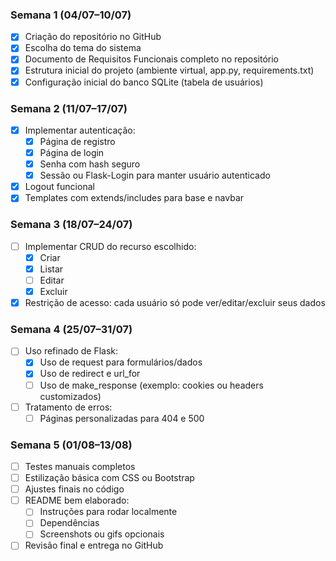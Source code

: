 ### Semana 1 (04/07–10/07)
- [x] Criação do repositório no GitHub 
- [x] Escolha do tema do sistema 
- [x] Documento de Requisitos Funcionais completo no repositório 
- [x] Estrutura inicial do projeto (ambiente virtual, app.py, requirements.txt) 
- [x] Configuração inicial do banco SQLite (tabela de usuários) 

### Semana 2 (11/07–17/07)
- [x] Implementar autenticação: 
    - [x] Página de registro 
    - [x] Página de login 
    - [x] Senha com hash seguro 
    - [x] Sessão ou Flask-Login para manter usuário autenticado 
- [x] Logout funcional 
- [x] Templates com extends/includes para base e navbar

### Semana 3 (18/07–24/07)
- [ ] Implementar CRUD do recurso escolhido:
    - [x] Criar
    - [x] Listar
    - [ ] Editar
    - [x] Excluir
- [x] Restrição de acesso: cada usuário só pode ver/editar/excluir seus dados

### Semana 4 (25/07–31/07)
- [ ] Uso refinado de Flask:
    - [x] Uso de request para formulários/dados
    - [x] Uso de redirect e url_for 
    - [ ] Uso de make_response (exemplo: cookies ou headers customizados)
- [ ] Tratamento de erros:
    - [ ] Páginas personalizadas para 404 e 500

### Semana 5 (01/08–13/08)
- [ ] Testes manuais completos
- [ ] Estilização básica com CSS ou Bootstrap
- [ ] Ajustes finais no código
- [ ] README bem elaborado:
    - [ ] Instruções para rodar localmente
    - [ ] Dependências
    - [ ] Screenshots ou gifs opcionais
- [ ] Revisão final e entrega no GitHub
